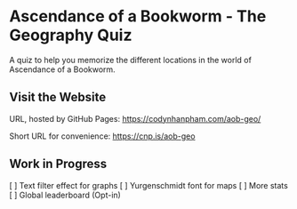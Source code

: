 # Ascendance of a Bookworm - The Geography Quiz
A quiz to help you memorize the different locations in the world of Ascendance of a Bookworm.

## Visit the Website
URL, hosted by GitHub Pages: https://codynhanpham.com/aob-geo/

Short URL for convenience: https://cnp.is/aob-geo

## Work in Progress
[ ] Text filter effect for graphs
[ ] Yurgenschmidt font for maps
[ ] More stats
[ ] Global leaderboard (Opt-in)